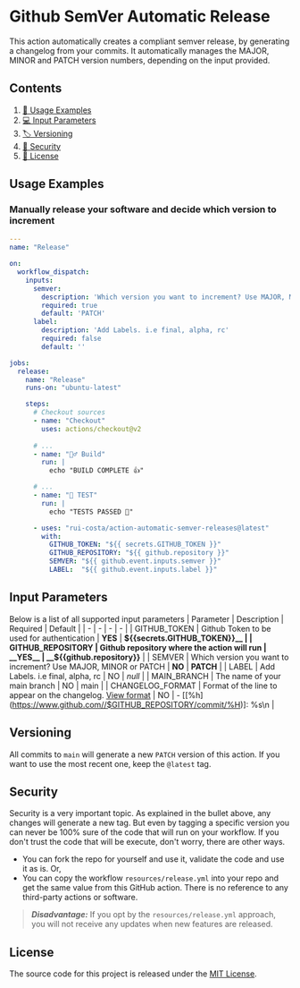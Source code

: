 # Github SemVer Automatic Release
This action automatically creates a compliant semver release, by generating a changelog from your commits. 
It automatically manages the MAJOR, MINOR and PATCH version numbers, depending on the input provided.

## Contents

1. [🚀 Usage Examples](#usage-examples)
1. [💻 Input Parameters](#input-parameter)
1. [🏷 Versioning](#versioning)
1. [🔐 Security](#security)
1. [📜 License](#license)

## Usage Examples
### Manually release your software and decide which version to increment
``` yml
---
name: "Release"

on:
  workflow_dispatch:
    inputs:
      semver:
        description: 'Which version you want to increment? Use MAJOR, MINOR or PATCH'
        required: true
        default: 'PATCH'
      label:
        description: 'Add Labels. i.e final, alpha, rc'
        required: false
        default: ''

jobs:
  release:
    name: "Release"
    runs-on: "ubuntu-latest"

    steps:
      # Checkout sources
      - name: "Checkout"
        uses: actions/checkout@v2
    
      # ...
      - name: "👷‍♂️ Build"
        run: |
          echo "BUILD COMPLETE 👍"

      # ...
      - name: "🧪 TEST"
        run: |
          echo "TESTS PASSED 🎉"

      - uses: "rui-costa/action-automatic-semver-releases@latest"
        with:
          GITHUB_TOKEN: "${{ secrets.GITHUB_TOKEN }}"
          GITHUB_REPOSITORY: "${{ github.repository }}"
          SEMVER: "${{ github.event.inputs.semver }}" 
          LABEL:  "${{ github.event.inputs.label }}"
```


## Input Parameters
Below is a list of all supported input parameters
| Parameter | Description | Required | Default |
| - | - | - | - | 
| GITHUB_TOKEN | Github Token to be used for authentication | __YES__ | __${{secrets.GITHUB_TOKEN}}__ |
| GITHUB_REPOSITORY | Github repository where the action will run | __YES__ | __${{github.repository}}__ |
| SEMVER | Which version you want to increment? Use MAJOR, MINOR or PATCH | __NO__ | __PATCH__ |
| LABEL | Add Labels. i.e final, alpha, rc | NO | _null_ |
| MAIN_BRANCH | The name of your main branch | NO | main |
| CHANGELOG_FORMAT | Format of the line to appear on the changelog. [View format](https://git-scm.com/book/en/v2/Git-Basics-Viewing-the-Commit-History#pretty_format)  | NO | - [[%h]\(https://www.github.com//$GITHUB_REPOSITORY/commit/%H)]: %s\n |


## Versioning
All commits to `main` will generate a new `PATCH` version of this action. If you want to use the most recent one, keep the `@latest` tag.

## Security
Security is a very important topic. As explained in the bullet above, any changes will generate a new tag. But even by tagging a specific version you can never be 100% sure of the code that will run on your workflow. 
If you don't trust the code that will be execute, don't worry, there are other ways.
- You can fork the repo for yourself and use it, validate the code and use it as is. Or,
- You can copy the workflow `resources/release.yml` into your repo and get the same value from this GitHub action. There is no reference to any third-party actions or software.
> ___Disadvantage:___ If you opt by the `resources/release.yml` approach, you will not receive any updates when new features are released.

## License
The source code for this project is released under the [MIT License](https://mit-license.org/).